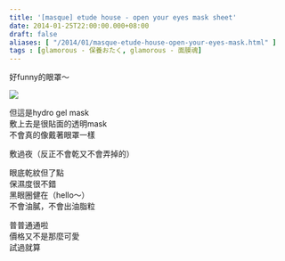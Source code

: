 ```yaml
---
title: '[masque] etude house - open your eyes mask sheet'
date: 2014-01-25T22:00:00.000+08:00
draft: false
aliases: [ "/2014/01/masque-etude-house-open-your-eyes-mask.html" ]
tags : [glamorous - 保養おたく, glamorous - 面膜魂]
---
```


好funny的眼罩～  

![](/images/etudehouseopen.jpg)

但這是hydro gel mask  
敷上去是很貼面的透明mask  
不會真的像戴著眼罩一樣  
  
敷過夜（反正不會乾又不會弄掉的）  
  
眼底乾紋但了點  
保濕度很不錯  
黑眼圈健在（hello～）  
不會油膩，不會出油脂粒  
  
普普通通啦  
價格又不是那麼可愛  
試過就算
